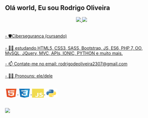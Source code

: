 ## Olá world, Eu sou Rodrigo Oliveira
   <div align="center">
  <a href="https://github.com/roliveira23">
  <img height="160em" src="https://github-readme-stats.vercel.app/api?username=roliveira23&show_icons=true&theme=dark&include_all_commits=true&count_private=true"/>
<img height="150em" src="https://github-readme-stats.vercel.app/api/top-langs/?username=roliveira23&layout=compact&langs_count=7&theme=dark"/>
</div> <br><br>
- 🛡️Cibersegurança (cursando)<br><br>
- 👨‍🎓 estudando HTML5, CSS3, SASS, Bootstrap, JS, ES6, PHP 7, OO, MySQL, JQuery, MVC, APIs, IONIC, PYTHON e muito mais.<br><br>
- 📫 Contate-me no email: rodrigodeoliveira2307@gmail.com<br><br>
- 💁‍♂️ Pronouns: ele/dele<br><br>

<div style="display: inline_block"><br>
  
  <img align="center" alt="Rodrigo-HTML" height="30" width="40" src="https://raw.githubusercontent.com/devicons/devicon/master/icons/html5/html5-original.svg">
  <img align="center" alt="Rodrigo-CSS" height="30" width="40" src="https://raw.githubusercontent.com/devicons/devicon/master/icons/css3/css3-original.svg">
  <img align="center" alt="Rodrigo-Js" height="30" width="40" src="https://raw.githubusercontent.com/devicons/devicon/master/icons/javascript/javascript-plain.svg">
  <img align="center" alt="Rodrigo-Python" height="30" width="40" src="https://raw.githubusercontent.com/devicons/devicon/master/icons/python/python-original.svg">
</div>
          
  <br>
  <br>
  <div>
  <a href="https://www.linkedin.com/in/rodrigo-oliveira-2212b01a9" target="_blank"><img src="https://img.shields.io/badge/-LinkedIn-%230077B5?style=for-the-badge&logo=linkedin&logoColor=white" target="_blank"></a>
  </div>
